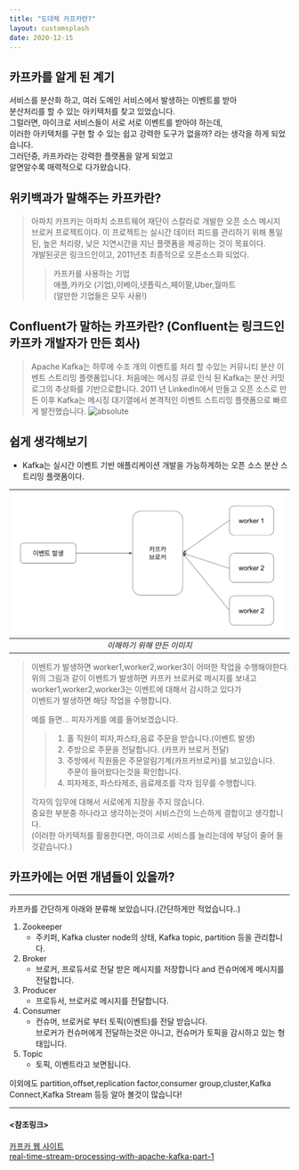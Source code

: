 ```yaml
---
title: "도대체 카프카란?"
layout: customsplash
date: 2020-12-15
---
```


## 카프카를 알게 된 계기

서비스를 분산화 하고, 여러 도메인 서비스에서 발생하는 이벤트를 받아  
분산처리를 할 수 있는 아키텍처를 찾고 있었습니다.  
그럴러면, 마이크로 서비스들이 서로 서로 이벤트를 받아야 하는데,  
이러한 아키텍처를 구현 할 수 있는 쉽고 강력한 도구가 없을까? 라는 생각을 하게 되었습니다.    
그러던중, 카프카라는 강력한 플랫폼을 알게 되었고  
알면알수록 매력적으로 다가왔습니다. 

## 위키백과가 말해주는 카프카란?

>아파치 카프카는 아파치 소프트웨어 재단이 스칼라로 개발한 오픈 소스 메시지 브로커 프로젝트이다. 이 프로젝트는 실시간 데이터 피드를 관리하기 위해 통일된, 높은 처리량, 낮은 지연시간을 지닌 플랫폼을 제공하는 것이 목표이다.  
>개발된곳은 링크드인이고, 2011년초 최종적으로 오픈소스화 되었다.   
>> 카프카를 사용하는 기업  
>> 애플,카카오 (기업),이베이,넷플릭스,페이팔,Uber,월마트  
>> (알만한 기업들은 모두 사용!)

## Confluent가 말하는 카프카란? (Confluent는 링크드인 카프카 개발자가 만든 회사)

>Apache Kafka는 하루에 수조 개의 이벤트를 처리 할 수있는 커뮤니티 분산 이벤트 스트리밍 플랫폼입니다. 처음에는 메시징 큐로 인식 된 Kafka는 분산 커밋 로그의 추상화를 기반으로합니다. 2011 년 LinkedIn에서 만들고 오픈 소스로 만든 이후 Kafka는 메시징 대기열에서 본격적인 이벤트 스트리밍 플랫폼으로 빠르게 발전했습니다.
><img data-action="zoom" src='{{ "assets/img/kafka-service.png"}}' alt='absolute'>


## 쉽게 생각해보기

- Kafka는 실시간 이벤트 기반 애플리케이션 개발을 가능하게하는 오픈 소스 분산 스트리밍 플랫폼이다.

| ![이해하기 위한 그림](/assets/img/01.png)|
|:--:|
| *이해하기 위해 만든 이미지* |

> 이벤트가 발생하면 worker1,worker2,worker3이 어떠한 작업을 수행해야한다.  
> 위의 그림과 같이 이벤트가 발생하면 카프카 브로커로 메시지를 보내고
> worker1,worker2,worker3는 이벤트에 대해서 감시하고 있다가   
> 이벤트가 발생하면 해당 작업을 수행합니다.
> 
> 예를 들면...
> 피자가게를 예를 들어보겠습니다.
>> 1. 홀 직원이 피자,파스타,음료 주문을 받습니다.(이벤트 발생)
>> 2. 주방으로 주문을 전달합니다. (카프카 브로커 전달)
>> 3. 주방에서 직원들은 주문알림기계(카프카브로커)를 보고있습니다.  
      주문이 들어왔다는것을 확인합니다.
>> 4. 피자제조, 파스타제조, 음료제조를 각자 임무를 수행합니다.
> 
>각자의 임무에 대해서 서로에게 지장을 주지 않습니다.  
>중요한 부분중 하나라고 생각하는것이 서비스간의 느슨하게 결합이고 생각합니다.  
>(이러한 아키텍처를 활용한다면, 마이크로 서비스를 늘리는데에 부담이 줄어 들것같습니다.)

## 카프카에는 어떤 개념들이 있을까?

-------------
카프카를 간단하게 아래와 분류해 보았습니다.(간단하게만 적었습니다..)
1. Zookeeper
   - 주키퍼, Kafka cluster node의 상태, Kafka topic, partition 등을 관리합니다.
1. Broker 
   - 브로커, 프로듀서로 전달 받은 메시지를 저장합니다 and 컨슈머에게 메시지를 전달합니다.
1. Producer
   - 프로듀서, 브로커로 메시지를 전달합니다.
1. Consumer
   - 컨슈머, 브로커로 부터 토픽(이벤트)를 전달 받습니다.   
     브로커가 컨슈머에게 전달하는것은 아니고, 컨슈머가 토픽을 감시하고 있는 형태입니다.
1. Topic
   - 토픽, 이벤트라고 보면됩니다.

이외에도 partition,offset,replication factor,consumer group,cluster,Kafka Connect,Kafka Stream 등등 알아 볼것이 많습니다!  


----------

#### <참조링크>  


[카프카 웹 사이트](http://kafka.apache.org/)  
[real-time-stream-processing-with-apache-kafka-part-1](https://dzone.com/articles/real-time-stream-processing-with-apache-kafka-part-1)

